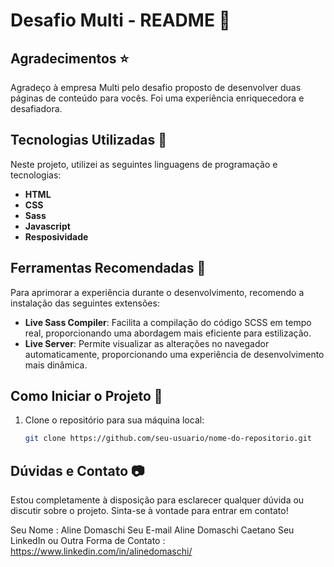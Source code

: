 # Desafio Multi - README :blue_heart:

## Agradecimentos :star:

Agradeço à empresa Multi pelo desafio proposto de desenvolver duas páginas de conteúdo para vocês. Foi uma experiência enriquecedora e desafiadora.

## Tecnologias Utilizadas :floppy_disk:

Neste projeto, utilizei as seguintes linguagens de programação e tecnologias:

- **HTML**
- **CSS**
- **Sass**
- **Javascript**
- **Resposividade**

## Ferramentas Recomendadas :electric_plug:

Para aprimorar a experiência durante o desenvolvimento, recomendo a instalação das seguintes extensões:

- **Live Sass Compiler**: Facilita a compilação do código SCSS em tempo real, proporcionando uma abordagem mais eficiente para estilização.
- **Live Server**: Permite visualizar as alterações no navegador automaticamente, proporcionando uma experiência de desenvolvimento mais dinâmica.

## Como Iniciar o Projeto :crystal_ball:

1. Clone o repositório para sua máquina local: 

   ```bash
   git clone https://github.com/seu-usuario/nome-do-repositorio.git


## Dúvidas e Contato :camera:

Estou completamente à disposição para esclarecer qualquer dúvida ou discutir sobre o projeto. Sinta-se à vontade para entrar em contato!

Seu Nome : Aline Domaschi
Seu E-mail Aline Domaschi Caetano
Seu LinkedIn ou Outra Forma de Contato : https://www.linkedin.com/in/alinedomaschi/
